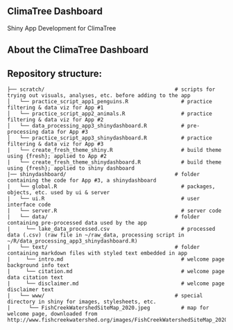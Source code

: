 ## ClimaTree Dashboard 
Shiny App Development for ClimaTree

## About the ClimaTree Dashboard 

## Repository structure:

  
    ├── scratch/                                          # scripts for trying out visuals, analyses, etc. before adding to the app
    │   └── practice_script_app1_penguins.R                 # practice filtering & data viz for App #1  
    │   └── practice_script_app2_animals.R                  # practice filtering & data viz for App #2
    │   └── data_processing_app3_shinydashboard.R           # pre-processing data for App #3
    │   └── practice_script_app3_shinydashboard.R           # practice filtering & data viz for App #3
    |   └── create_fresh_theme_shiny.R                      # build theme using {fresh}; applied to App #2
    |   └── create_fresh_theme_shinydashboard.R             # build theme using {fresh}; applied to shiny dashboard
    |── shinydashboard/                                   # folder containing the code for App #3, a shinydashboard 
    |   └── global.R                                        # packages, objects, etc. used by ui & server
    |   └── ui.R                                            # user interface code
    |   └── server.R                                        # server code
    |   └── data/                                         # folder containing pre-processed data used by the app
    |     └── lake_data_processed.csv                       # processed data (.csv) (raw file in ~/raw_data, processing script in ~/R/data_processing_app3_shinydashboard.R)
    |   └── text/                                         # folder containing markdown files with styled text embedded in app
    |     └── intro.md                                      # welcome page background info text      
    |     └── citation.md                                   # welcome page data citation text
    |     └── disclaimer.md                                 # welcome page disclaimer text
    |   └── www/                                          # special directory in shiny for images, stylesheets, etc. 
    |      └── FishCreekWatershedSiteMap_2020.jpeg          # map for welcome page, downloaded from http://www.fishcreekwatershed.org/images/FishCreekWatershedSiteMap_2020.jpg 
